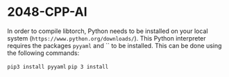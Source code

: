 # 2048-CPP-AI

In order to compile libtorch, Python needs to be installed on your local system (`https://www.python.org/downloads/`).
This Python interpreter requires the packages `pyyaml` and `` to be installed. This can be done using the following commands:

``pip3 install pyyaml``
``pip 3 install ``
